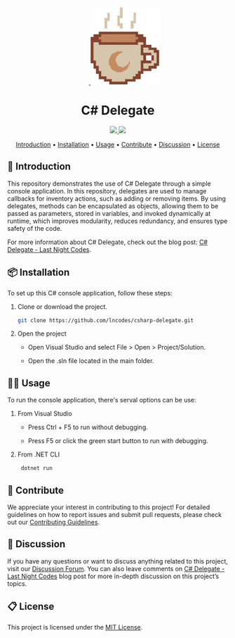 <br>
<p align="center">
  &nbsp;&nbsp;&nbsp;&nbsp;&nbsp;&nbsp;&nbsp;<a href="https://lncodes.com">
    <img src="https://github.com/lncodes/docs/blob/main/assets/animations/lncodes-logo-animation.gif" height="175"></img>
  </a>
</p>

<h1 align="center">C# Delegate</h1>
<p align="center">
  <a href="https://github.com/lncodes/csharp-delegate/actions/workflows/build-and-publish-dotnet.yml">
      <img src="https://github.com/lncodes/csharp-delegate/actions/workflows/build-and-publish-dotnet.yml/badge.svg">
  </a>
  <a href="https://sonarcloud.io/dashboard?id=lncodes_csharp-delegate">
      <img src="https://sonarcloud.io/api/project_badges/measure?project=lncodes_csharp-delegate&metric=alert_status">
  </a>
</p>

<p align="center">
  <a href="#introduction">Introduction</a> •
  <a href="#installation">Installation</a> •
  <a href="#usage">Usage</a> •
  <a href="#contribute">Contribute</a> •
  <a href="#discussion">Discussion</a> •
  <a href="#license">License</a>
</p>

<h2 id="introduction">🌟 Introduction</h2>

This repository demonstrates the use of C# Delegate through a simple console application. In this repository, delegates are used to manage callbacks for inventory actions, such as adding or removing items. By using delegates, methods can be encapsulated as objects, allowing them to be passed as parameters, stored in variables, and invoked dynamically at runtime, which improves modularity, reduces redundancy, and ensures type safety of the code.

For more information about C# Delegate, check out the blog post: [C# Delegate - Last Night Codes](https://www.lncodes.com/csharp-delegate).

<h2 id="installation">📦 Installation</h2>

To set up this C# console application, follow these steps:

1. Clone or download the project.
    ``` bash 
    git clone https://github.com/lncodes/csharp-delegate.git
    ```

2. Open the project
    - Open Visual Studio and select File > Open > Project/Solution.
    
    - Open the .sln file located in the main folder.

<h2 id="usage">🧑‍💻 Usage</h2>

To run the console application, there's serval options can be use:

1. From Visual Studio
    - Press Ctrl + F5 to run without debugging.

    - Press F5 or click the green start button to run with debugging.
    
2. From .NET CLI

    ```bash
     dotnet run
     ```

<h2 id="contribute">🤝 Contribute</h2>

We appreciate your interest in contributing to this project! For detailed guidelines on how to report issues and submit pull requests, please check out our [Contributing Guidelines](CONTRIBUTING.md).

<h2 id="discussion">💬 Discussion</h2>

If you have any questions or want to discuss anything related to this project, visit our [Discussion Forum](https://github.com/lncodes/csharp-delegate/discussions). You can also leave comments on [C# Delegate - Last Night Codes](https://lncodes.com/csharp-delegate) blog post for more in-depth discussion on this project’s topics.

<h2 id="license"> 📋 License</h2>

This project is licensed under the [MIT License](../LICENSE).<br>